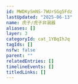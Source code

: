 ```yaml
---
id: MWDKySmNS-7WUrSGg5Fdz
lastUpdated: "2025-06-13"
name: 虎子/虎子非溺器
aliases: []
layer: 3
categoryId: cat_1YBqIhJq
tagIds: []
nsfw: false
parent: ""
relatedEntries: []
timelineEvents: []
titledLinks: []
---
```


